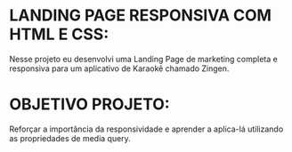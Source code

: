 # LANDING PAGE RESPONSIVA COM HTML E CSS:
Nesse projeto eu desenvolvi uma Landing Page de marketing completa e responsiva para um aplicativo de Karaokê chamado Zingen.

# OBJETIVO PROJETO:
Reforçar a importância da responsividade e aprender a aplica-lá utilizando as propriedades de media query.
